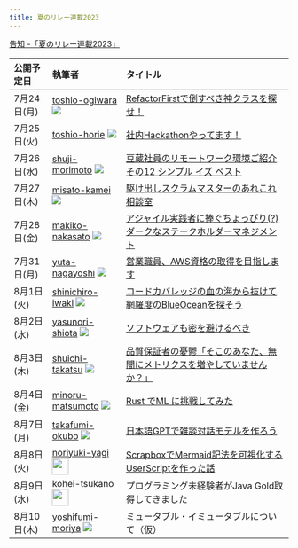 ```yaml
---
title: 夏のリレー連載2023
---
```


[告知 -「夏のリレー連載2023」](/blogs/2023/07/19/announce-summer-relay/)

| 公開予定日 | 執筆者 | タイトル |
|:-------|:-------|:---------|
| 7月24日(月) | [toshio-ogiwara](/authors/toshio-ogiwara/) <img src="https://github.com/ogiwarat.png?size=30" /> | [RefactorFirstで倒すべき神クラスを探せ！](/blogs/2023/07/24/refactorfirst/) |
| 7月25日(火) | [toshio-horie](/authors/toshio-horie/) <img src="https://github.com/toshio-horie.png?size=30" /> | [社内Hackathonやってます！](/blogs/2023/07/25/hackathon/) |
| 7月26日(水) | [shuji-morimoto](/authors/shuji-morimoto) <img src="https://github.com/shuji-morimoto.png?size=30" />| [豆蔵社員のリモートワーク環境ご紹介 その12 シンプル イズ ベスト](/blogs/2023/07/26/remote-env012/) |
| 7月27日(木) | [misato-kamei](/authors/misato-kamei) <img src="https://github.com/misato-kamei.png?size=30" /> | [駆け出しスクラムマスターのあれこれ相談室](/blogs/2023/07/27/consultation-for-fledgling-scrum-masters/) |
| 7月28日(金) | [makiko-nakasato](/authors/makiko-nakasato/) <img src="https://github.com/makiko-nakasato.png?size=30" />| [アジャイル実践者に捧ぐちょっぴり(?)ダークなステークホルダーマネジメント](/blogs/2023/07/28/stakeholder/) |
| 7月31日(月) | [yuta-nagayoshi](/authors/yuta-nagayoshi/) <img src="https://github.com/mame-nagayoshi.png?size=30" /> | [営業職員、AWS資格の取得を目指します](/blogs/2023/07/31/sales-staff-aws/) |
| 8月1日(火) | [shinichiro-iwaki](/authors/shinichiro-iwaki/) <img src="https://github.com/shinichiro-iwaki.png?size=30" /> | [コードカバレッジの血の海から抜けて網羅度のBlueOceanを探そう](/blogs/2023/08/01/coverage-pattern/) |
| 8月2日(水) | [yasunori-shiota](/authors/yasunori-shiota/) <img src="https://github.com/shiota.png?size=30" />| [ソフトウェアも密を避けるべき](/blogs/2023/08/02/software-coupling/) |
| 8月3日(木) | [shuichi-takatsu](/authors/shuichi-takatsu/) <img src="https://github.com/shuichi-takatsu.png?size=30" /> | [品質保証者の憂鬱「そこのあなた、無闇にメトリクスを増やしていませんか？」](/blogs/2023/08/03/melancholy-of-qaer-07/) |
| 8月4日(金) | [minoru-matsumoto](/authors/minoru-matsumoto/) <img src="https://github.com/minosys3.png?size=30" /> | [Rust でML に挑戦してみた](/blogs/2023/08/04/ml-challenge-by-rust/) |
| 8月7日(月) | [takafumi-okubo](/authors/takafumi-okubo/) <img src="https://github.com/TakOkubo.png?size=30" /> | [日本語GPTで雑談対話モデルを作ろう](/blogs/2023/08/07/llm_chat_model/) |
| 8月8日(火) | [noriyuki-yagi](/authors/noriyuki-yagi/) <img src="https://github.com/NoriyukiYagi.png?size=30" width="30" height="30" /> | [ScrapboxでMermaid記法を可視化するUserScriptを作った話](/blogs/2023/08/08/mermaid-in-scrapbox/) |
| 8月9日(水) | kohei-tsukano <img src="https://github.com/KoheiTsukano.png?size=30" width="30" height="30" /> | プログラミング未経験者がJava Gold取得してきました |
| 8月10日(木) | [yoshifumi-moriya](/authors/yoshifumi-moriya) <img src="https://github.com/morya-530.png?size=30" /> | ミュータブル・イミュータブルについて（仮） |
